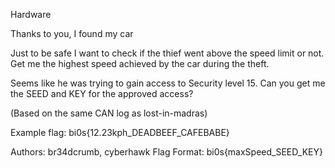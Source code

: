 Hardware

Thanks to you, I found my car

Just to be safe I want to check if the thief went above the speed limit or not. Get me the highest speed achieved by the car during the theft.

Seems like he was trying to gain access to Security level 15. Can you get me the SEED and KEY for the approved access?

(Based on the same CAN log as lost-in-madras)

Example flag: bi0s{12.23kph_DEADBEEF_CAFEBABE}

Authors: br34dcrumb, cyberhawk
Flag Format:
bi0s{maxSpeed_SEED_KEY}
